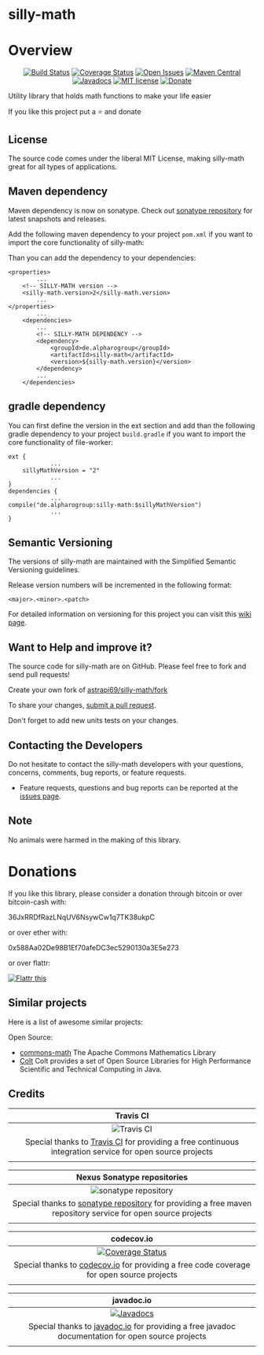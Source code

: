 # silly-math
# Overview

<div align="center">

[![Build Status](https://travis-ci.org/astrapi69/silly-math.svg?branch=develop)](https://travis-ci.org/astrapi69/silly-math) 
[![Coverage Status](https://codecov.io/gh/astrapi69/silly-math/branch/develop/graph/badge.svg)](https://codecov.io/gh/astrapi69/silly-math)
[![Open Issues](https://img.shields.io/github/issues/astrapi69/silly-math.svg?style=flat)](https://github.com/astrapi69/silly-math/issues) 
[![Maven Central](https://maven-badges.herokuapp.com/maven-central/de.alpharogroup/silly-math/badge.svg)](https://maven-badges.herokuapp.com/maven-central/de.alpharogroup/silly-math)
[![Javadocs](http://www.javadoc.io/badge/de.alpharogroup/silly-math.svg)](http://www.javadoc.io/doc/de.alpharogroup/silly-math)
[![MIT license](http://img.shields.io/badge/license-MIT-brightgreen.svg?style=flat)](http://opensource.org/licenses/MIT)
[![Donate](https://img.shields.io/badge/donate-❤-ff2244.svg)](https://www.paypal.com/cgi-bin/webscr?cmd=_s-xclick&hosted_button_id=GVBTWLRAZ7HB8)

</div>

Utility library that holds math functions to make your life easier

If you like this project put a ⭐ and donate

## License

The source code comes under the liberal MIT License, making silly-math great for all types of applications.

## Maven dependency

Maven dependency is now on sonatype.
Check out [sonatype repository](https://oss.sonatype.org/index.html#nexus-search;gav~de.alpharogroup~silly-math~~~) for latest snapshots and releases.

Add the following maven dependency to your project `pom.xml` if you want to import the core functionality of silly-math:

Than you can add the dependency to your dependencies:

	<properties>
			...
		<!-- SILLY-MATH version -->
		<silly-math.version>2</silly-math.version>
			...
	</properties>
			...
		<dependencies>
			...
			<!-- SILLY-MATH DEPENDENCY -->
			<dependency>
				<groupId>de.alpharogroup</groupId>
				<artifactId>silly-math</artifactId>
				<version>${silly-math.version}</version>
			</dependency>
			...
		</dependencies>
	
			
## gradle dependency

You can first define the version in the ext section and add than the following gradle dependency to your project `build.gradle` if you want to import the core functionality of file-worker:

```
ext {
			...
    sillyMathVersion = "2"
			...
}
dependencies {
			...
compile("de.alpharogroup:silly-math:$sillyMathVersion")
			...
}
```

## Semantic Versioning

The versions of silly-math are maintained with the Simplified Semantic Versioning guidelines.

Release version numbers will be incremented in the following format:

`<major>.<minor>.<patch>`

For detailed information on versioning for this project you can visit this [wiki page](https://github.com/lightblueseas/mvn-parent-projects/wiki/Simplified-Semantic-Versioning).

## Want to Help and improve it? ###

The source code for silly-math are on GitHub. Please feel free to fork and send pull requests!

Create your own fork of [astrapi69/silly-math/fork](https://github.com/astrapi69/silly-math/fork)

To share your changes, [submit a pull request](https://github.com/astrapi69/silly-math/pull/new/develop).

Don't forget to add new units tests on your changes.

## Contacting the Developers

Do not hesitate to contact the silly-math developers with your questions, concerns, comments, bug reports, or feature requests.
- Feature requests, questions and bug reports can be reported at the [issues page](https://github.com/astrapi69/silly-math/issues).

## Note

No animals were harmed in the making of this library.


# Donations

If you like this library, please consider a donation through bitcoin or over bitcoin-cash with:

36JxRRDfRazLNqUV6NsywCw1q7TK38ukpC

or over ether with:

0x588Aa02De98B1Ef70afeDC3ec5290130a3E5e273

or over flattr:

<a href="https://flattr.com/submit/auto?fid=r7vp62&url=https%3A%2F%2Fgithub.com%2Fastrapi69%2Fsilly-math" target="_blank">
<img src="http://api.flattr.com/button/flattr-badge-large.png" alt="Flattr this" title="Flattr this" border="0" />
</a>

## Similar projects

Here is a list of awesome similar projects:

Open Source:

 * [commons-math](http://commons.apache.org/proper/commons-math/) The Apache Commons Mathematics Library
 * [Colt](https://dst.lbl.gov/ACSSoftware/colt/) Colt provides a set of Open Source Libraries for High Performance Scientific and Technical Computing in Java.

## Credits

|**Travis CI**|
|     :---:      |
|![Travis CI](https://travis-ci.com/images/logos/TravisCI-Full-Color.png) <img width=500/>|
|Special thanks to [Travis CI](https://travis-ci.org) for providing a free continuous integration service for open source projects|
|     <img width=1000/>     |

|**Nexus Sonatype repositories**|
|     :---:      |
|![sonatype repository](https://avatars1.githubusercontent.com/u/33330803?s=200&v=4)|
|Special thanks to [sonatype repository](https://www.sonatype.com) for providing a free maven repository service for open source projects|
|     <img width=1000/>     |

|**codecov.io**|
|     :---:      |
|[![Coverage Status](https://codecov.io/gh/astrapi69/silly-math/branch/develop/graph/badge.svg)](https://codecov.io/gh/astrapi69/silly-math)|
|Special thanks to [codecov.io](https://codecov.io) for providing a free code coverage for open source projects|
|     <img width=1000/>     |

|**javadoc.io**|
|     :---:      |
|[![Javadocs](http://www.javadoc.io/badge/de.alpharogroup/silly-math.svg)](http://www.javadoc.io/doc/de.alpharogroup/silly-math)|
|Special thanks to [javadoc.io](http://www.javadoc.io) for providing a free javadoc documentation for open source projects|
|     <img width=1000/>     |
